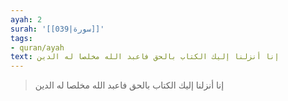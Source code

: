 ```yaml
---
ayah: 2
surah: '[[039|سورة]]'
tags:
- quran/ayah
text: إنا أنزلنا إليك الكتاب بالحق فاعبد الله مخلصا له الدين
---
```

> إنا أنزلنا إليك الكتاب بالحق فاعبد الله مخلصا له الدين
